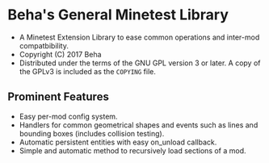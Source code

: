 # Beha's General Minetest Library

* A Minetest Extension Library to ease common operations and inter-mod compatbibility.
* Copyright (C) 2017 Beha
* Distributed under the terms of the GNU GPL version 3 or later. A copy of the GPLv3 is included as the `COPYING` file.

## Prominent Features

* Easy per-mod config system.
* Handlers for common geometrical shapes and events such as lines and bounding boxes (includes collision testing).
* Automatic persistent entities with easy on_unload callback.
* Simple and automatic method to recursively load sections of a mod.
